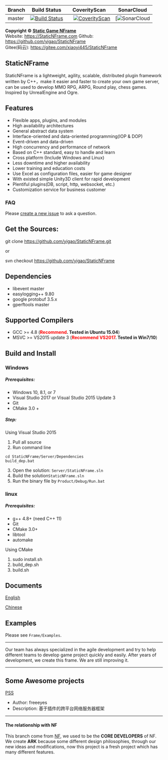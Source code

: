| Branch | Build Status | CoverityScan | SonarCloud |
| - | - | - | - |
| master | [![Build Status](https://travis-ci.org/yigao/StaticNFrame.svg?branch=master)](https://travis-ci.org/yigao/StaticNFrame) |      [![CoverityScan](https://scan.coverity.com/projects/15695/badge.svg)](https://scan.coverity.com/projects/yigao-staticnframe) | [![SonarCloud](https://sonarcloud.io/api/project_badges/measure?project=StaticNFrame&metric=alert_status) |

**Copyright © [Static Game NFrame](https://StaticNFrame.com "Static Game NFrame")**    
Website: https://StaticNFrame.com
Github: https://github.com/yigao/StaticNFrame  
Gitee(码云): https://gitee.com/xiaoyi445/StaticNFrame

## StaticNFrame 
StaticNFrame is a lightweight, agility, scalable, distributed plugin framework written by C++，make it easier and faster to create your own game server, can be used to develop MMO RPG, ARPG, Round play, chess games. Inspired by UnrealEngine and Ogre.

## Features

- Flexible apps, plugins, and modules
- High availability architectures
- General abstract data system
- Interface-oriented and data-oriented programming(IOP & DOP)
- Event-driven and data-driven
- High concurrency and performance of network
- Based on C++ standard, easy to handle and learn
- Cross platform (Include Windows and Linux)
- Less downtime and higher availability
- Lower training and education costs
- Use Excel as configuration files, easier for game designer
- With existed simple Unity3D client for rapid development
- Plentiful plugins(DB, script, http, websocket, etc.)
- Customization service for business customer

### FAQ

Please [create a new issue](https://github.com/yigao/StaticNFrame/issues) to ask a question.


## Get the Sources:

git clone https://github.com/yigao/StaticNFrame.git

or

svn checkout https://github.com/yigao/StaticNFrame

## Dependencies

- libevent master
- easylogging++ 9.80
- google protobuf 3.5.x
- gperftools master

## Supported Compilers

- GCC >= 4.8 (**<font color=red>Recommend</font>. Tested in Ubuntu 15.04**)
- MSVC >= VS2015 update 3 (**<font color=red>Recommend VS2017</font>. Tested in Win7/10**)

## Build and Install

### Windows

##### Prerequisites:

- Windows 10, 8.1, or 7
- Visual Studio 2017 or Visual Studio 2015 Update 3
- Git
- CMake 3.0 +

##### Step:
Using Visual Studio 2015
1. Pull all source
2. Run command line 
```batch
cd StaticNFrame/Server/Dependencies
build_dep.bat
```
3. Open the solution: `Server/StaticNFrame.sln`
4. Build the solution`StaticNFrame.sln`
5. Run the binary file by `Product/Debug/Run.bat`

### linux

##### Prerequisites:

- g++ 4.8+ (need C++ 11)
- Git
- CMake 3.0+
- libtool
- automake

Using CMake
1. sudo install.sh
2. build_dep.sh
3. build.sh

## Documents

[English](https://github.com/yigao/StaticNFrame/tree/master/Docs/doc_EN.md)

[Chinese](https://github.com/yigao/StaticNFrame/tree/master/Docs/doc_ZH.md)

## Examples

Please see `Frame/Examples`.

----------

Our team has always specialized in the agile development and try to help different teams to develop game project quickly and easily. After years of development, we create this frame. We are still improving it.

----------

## Some Awesome projects

[PSS](https://github.com/freeeyes/PSS)
- Author: freeeyes
- Description: 基于插件的跨平台网络服务器框架

----------

#### The relationship with NF

This branch come from [NF](https://github.com/ketoo/NoahGameFrame), we used to be the **CORE DEVELOPERS** of NF. We create **ARK** because some different design philosophies, through our new ideas and modifications, now this project is a fresh project which has many different features.

